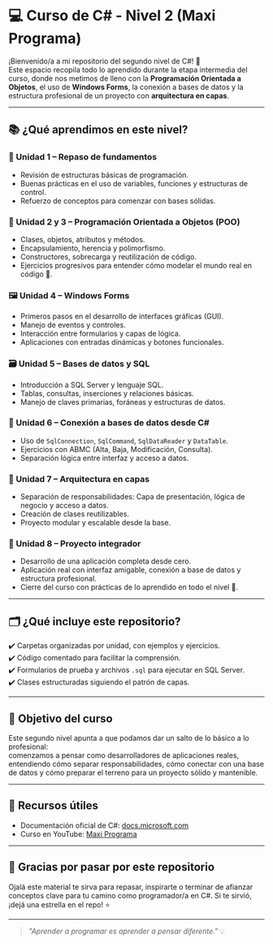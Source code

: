 # 💻 Curso de C# - Nivel 2 (Maxi Programa)

¡Bienvenido/a a mi repositorio del segundo nivel de C#! 🌟  
Este espacio recopila todo lo aprendido durante la etapa intermedia del curso, donde nos metimos de lleno con la **Programación Orientada a Objetos**, el uso de **Windows Forms**, la conexión a bases de datos y la estructura profesional de un proyecto con **arquitectura en capas**.

---

## 📚 ¿Qué aprendimos en este nivel?

### 🧱 Unidad 1 – Repaso de fundamentos
- Revisión de estructuras básicas de programación.
- Buenas prácticas en el uso de variables, funciones y estructuras de control.
- Refuerzo de conceptos para comenzar con bases sólidas.

### 🔧 Unidad 2 y 3 – Programación Orientada a Objetos (POO)
- Clases, objetos, atributos y métodos.
- Encapsulamiento, herencia y polimorfismo.
- Constructores, sobrecarga y reutilización de código.
- Ejercicios progresivos para entender cómo modelar el mundo real en código 🧠.

### 🖼️ Unidad 4 – Windows Forms
- Primeros pasos en el desarrollo de interfaces gráficas (GUI).
- Manejo de eventos y controles.
- Interacción entre formularios y capas de lógica.
- Aplicaciones con entradas dinámicas y botones funcionales.

### 🗃️ Unidad 5 – Bases de datos y SQL
- Introducción a SQL Server y lenguaje SQL.
- Tablas, consultas, inserciones y relaciones básicas.
- Manejo de claves primarias, foráneas y estructuras de datos.

### 🔗 Unidad 6 – Conexión a bases de datos desde C#
- Uso de `SqlConnection`, `SqlCommand`, `SqlDataReader` y `DataTable`.
- Ejercicios con ABMC (Alta, Baja, Modificación, Consulta).
- Separación lógica entre interfaz y acceso a datos.

### 🧩 Unidad 7 – Arquitectura en capas
- Separación de responsabilidades: Capa de presentación, lógica de negocio y acceso a datos.
- Creación de clases reutilizables.
- Proyecto modular y escalable desde la base.

### 🏁 Unidad 8 – Proyecto integrador
- Desarrollo de una aplicación completa desde cero.
- Aplicación real con interfaz amigable, conexión a base de datos y estructura profesional.
- Cierre del curso con prácticas de lo aprendido en todo el nivel 💪.

---

## 🗂️ ¿Qué incluye este repositorio?

✔️ Carpetas organizadas por unidad, con ejemplos y ejercicios.  
✔️ Código comentado para facilitar la comprensión.  
✔️ Formularios de prueba y archivos `.sql` para ejecutar en SQL Server.  
✔️ Clases estructuradas siguiendo el patrón de capas.

---

## 🎯 Objetivo del curso

Este segundo nivel apunta a que podamos dar un salto de lo básico a lo profesional:  
comenzamos a pensar como desarrolladores de aplicaciones reales, entendiendo cómo separar responsabilidades, cómo conectar con una base de datos y cómo preparar el terreno para un proyecto sólido y mantenible.

---

## 📎 Recursos útiles

- Documentación oficial de C#: [docs.microsoft.com](https://learn.microsoft.com/es-es/dotnet/csharp/)
- Curso en YouTube: [Maxi Programa](https://www.youtube.com/@MaxiPrograma)

---

## 🙌 Gracias por pasar por este repositorio

Ojalá este material te sirva para repasar, inspirarte o terminar de afianzar conceptos clave para tu camino como programador/a en C#. Si te sirvió, ¡dejá una estrella en el repo! ⭐

---

> _"Aprender a programar es aprender a pensar diferente."_ 💡
